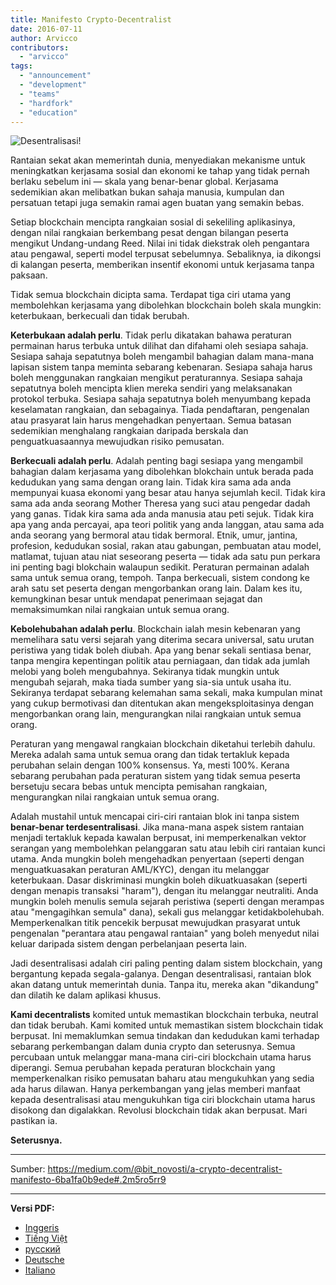 ```yaml
---
title: Manifesto Crypto-Decentralist
date: 2016-07-11
author: Arvicco
contributors:
  - "arvicco"
tags:
  - "announcement"
  - "development"
  - "teams"
  - "hardfork"
  - "education"
---
```


![Desentralisasi!](./1gMu8qJtr2NeEuuGzvsfcnw.png)

Rantaian sekat akan memerintah dunia, menyediakan mekanisme untuk meningkatkan kerjasama sosial dan ekonomi ke tahap yang tidak pernah berlaku sebelum ini — skala yang benar-benar global. Kerjasama sedemikian akan melibatkan bukan sahaja manusia, kumpulan dan persatuan tetapi juga semakin ramai agen buatan yang semakin bebas.

Setiap blockchain mencipta rangkaian sosial di sekeliling aplikasinya, dengan nilai rangkaian berkembang pesat dengan bilangan peserta mengikut Undang-undang Reed. Nilai ini tidak diekstrak oleh pengantara atau pengawal, seperti model terpusat sebelumnya. Sebaliknya, ia dikongsi di kalangan peserta, memberikan insentif ekonomi untuk kerjasama tanpa paksaan.

Tidak semua blockchain dicipta sama. Terdapat tiga ciri utama yang membolehkan kerjasama yang dibolehkan blockchain boleh skala mungkin: keterbukaan, berkecuali dan tidak berubah.

**Keterbukaan adalah perlu**. Tidak perlu dikatakan bahawa peraturan permainan harus terbuka untuk dilihat dan difahami oleh sesiapa sahaja. Sesiapa sahaja sepatutnya boleh mengambil bahagian dalam mana-mana lapisan sistem tanpa meminta sebarang kebenaran. Sesiapa sahaja harus boleh menggunakan rangkaian mengikut peraturannya. Sesiapa sahaja sepatutnya boleh mencipta klien mereka sendiri yang melaksanakan protokol terbuka. Sesiapa sahaja sepatutnya boleh menyumbang kepada keselamatan rangkaian, dan sebagainya. Tiada pendaftaran, pengenalan atau prasyarat lain harus mengehadkan penyertaan. Semua batasan sedemikian menghalang rangkaian daripada berskala dan penguatkuasaannya mewujudkan risiko pemusatan.

**Berkecuali adalah perlu**. Adalah penting bagi sesiapa yang mengambil bahagian dalam kerjasama yang dibolehkan blokchain untuk berada pada kedudukan yang sama dengan orang lain. Tidak kira sama ada anda mempunyai kuasa ekonomi yang besar atau hanya sejumlah kecil. Tidak kira sama ada anda seorang Mother Theresa yang suci atau pengedar dadah yang ganas. Tidak kira sama ada anda manusia atau peti sejuk. Tidak kira apa yang anda percayai, apa teori politik yang anda langgan, atau sama ada anda seorang yang bermoral atau tidak bermoral. Etnik, umur, jantina, profesion, kedudukan sosial, rakan atau gabungan, pembuatan atau model, matlamat, tujuan atau niat seseorang peserta — tidak ada satu pun perkara ini penting bagi blokchain walaupun sedikit. Peraturan permainan adalah sama untuk semua orang, tempoh. Tanpa berkecuali, sistem condong ke arah satu set peserta dengan mengorbankan orang lain. Dalam kes itu, kemungkinan besar untuk mendapat penerimaan sejagat dan memaksimumkan nilai rangkaian untuk semua orang.

**Kebolehubahan adalah perlu**. Blockchain ialah mesin kebenaran yang memelihara satu versi sejarah yang diterima secara universal, satu urutan peristiwa yang tidak boleh diubah. Apa yang benar sekali sentiasa benar, tanpa mengira kepentingan politik atau perniagaan, dan tidak ada jumlah melobi yang boleh mengubahnya. Sekiranya tidak mungkin untuk mengubah sejarah, maka tiada sumber yang sia-sia untuk usaha itu. Sekiranya terdapat sebarang kelemahan sama sekali, maka kumpulan minat yang cukup bermotivasi dan ditentukan akan mengeksploitasinya dengan mengorbankan orang lain, mengurangkan nilai rangkaian untuk semua orang.

Peraturan yang mengawal rangkaian blockchain diketahui terlebih dahulu. Mereka adalah sama untuk semua orang dan tidak tertakluk kepada perubahan selain dengan 100% konsensus. Ya, mesti 100%. Kerana sebarang perubahan pada peraturan sistem yang tidak semua peserta bersetuju secara bebas untuk mencipta pemisahan rangkaian, mengurangkan nilai rangkaian untuk semua orang.

Adalah mustahil untuk mencapai ciri-ciri rantaian blok ini tanpa sistem **benar-benar terdesentralisasi**. Jika mana-mana aspek sistem rantaian menjadi tertakluk kepada kawalan berpusat, ini memperkenalkan vektor serangan yang membolehkan pelanggaran satu atau lebih ciri rantaian kunci utama. Anda mungkin boleh mengehadkan penyertaan (seperti dengan menguatkuasakan peraturan AML/KYC), dengan itu melanggar keterbukaan. Dasar diskriminasi mungkin boleh dikuatkuasakan (seperti dengan menapis transaksi "haram"), dengan itu melanggar neutraliti. Anda mungkin boleh menulis semula sejarah peristiwa (seperti dengan merampas atau "mengagihkan semula" dana), sekali gus melanggar ketidakbolehubah. Memperkenalkan titik pencekik berpusat mewujudkan prasyarat untuk pengenalan "perantara atau pengawal rantaian" yang boleh menyedut nilai keluar daripada sistem dengan perbelanjaan peserta lain.

Jadi desentralisasi adalah ciri paling penting dalam sistem blockchain, yang bergantung kepada segala-galanya. Dengan desentralisasi, rantaian blok akan datang untuk memerintah dunia. Tanpa itu, mereka akan "dikandung" dan dilatih ke dalam aplikasi khusus.

**Kami decentralists** komited untuk memastikan blockchain terbuka, neutral dan tidak berubah. Kami komited untuk memastikan sistem blockchain tidak berpusat. Ini memaklumkan semua tindakan dan kedudukan kami terhadap sebarang perkembangan dalam dunia crypto dan seterusnya. Semua percubaan untuk melanggar mana-mana ciri-ciri blockchain utama harus diperangi. Semua perubahan kepada peraturan blockchain yang memperkenalkan risiko pemusatan baharu atau mengukuhkan yang sedia ada harus dilawan. Hanya perkembangan yang jelas memberi manfaat kepada desentralisasi atau mengukuhkan tiga ciri blockchain utama harus disokong dan digalakkan. Revolusi blockchain tidak akan berpusat. Mari pastikan ia.

**Seterusnya.**

---

Sumber: https://medium.com/@bit_novosti/a-crypto-decentralist-manifesto-6ba1fa0b9ede#.2m5ro5rr9

---

**Versi PDF:**

- [Inggeris](/A_Crypto-Decentralist_Manifesto.pdf)
- [Tiếng Việt](/A_Crypto-Decentralist_Manifesto_vietnamese.pdf)
- [русский](/A_Crypto-Decentralist_Manifesto_russian.pdf)
- [Deutsche](/A_Crypto-Decentralist_Manifesto_german.pdf)
- [Italiano](/A_Crypto-Decentralist_Manifesto_italian.pdf)
